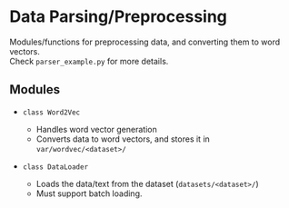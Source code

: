 Data Parsing/Preprocessing
==========================
Modules/functions for preprocessing data, and converting them to word vectors.  
Check `parser_example.py` for more details.

Modules
-------
- `class Word2Vec`
  - Handles word vector generation
  - Converts data to word vectors, and stores it in `var/wordvec/<dataset>/`


- `class DataLoader`
  - Loads the data/text from the dataset (`datasets/<dataset>/`)
  - Must support batch loading.
